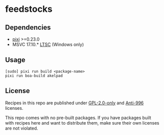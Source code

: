 # feedstocks
## Dependencies
- [pixi][1] >=0.23.0
- MSVC 17.10.* [LTSC][2] (Windows only)
## Usage
```
[sudo] pixi run build <package-name>
pixi run boa-build akelpad
```
## License
Recipes in this repo are published under [GPL-2.0-only][3] and [Anti-996][4]
licenses.

This repo comes with no pre-built packages. If you have packages built with
recipes here and want to distribute them, make sure their own licenses are not
violated.

[1]: https://pixi.sh/
[2]: https://learn.microsoft.com/en-us/visualstudio/releases/2022/release-history#evergreen-bootstrappers
[3]: LICENSE#L1-L339
[4]: LICENSE#L343-L388
